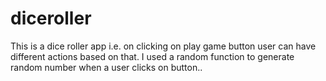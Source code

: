 # diceroller
This is a dice roller app i.e. on clicking on play game button user can have different actions based on that.
I used a random function to generate random number when a user clicks on button..
